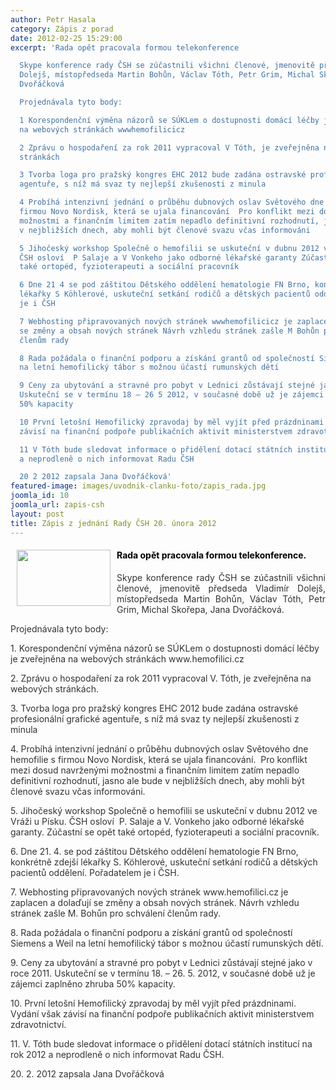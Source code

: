 ```yaml
---
author: Petr Hasala
category: Zápis z porad
date: 2012-02-25 15:29:00
excerpt: 'Rada opět pracovala formou telekonference

  Skype konference rady ČSH se zúčastnili všichni členové, jmenovitě předseda Vladimír
  Dolejš, místopředseda Martin Bohůn, Václav Tóth, Petr Grim, Michal Skořepa, Jana
  Dvořáčková

  Projednávala tyto body: 

  1 Korespondenční výměna názorů se SÚKLem o dostupnosti domácí léčby je zveřejněna
  na webových stránkách wwwhemofilicicz

  2 Zprávu o hospodaření za rok 2011 vypracoval V Tóth, je zveřejněna na webových
  stránkách

  3 Tvorba loga pro pražský kongres EHC 2012 bude zadána ostravské profesionální grafické
  agentuře, s níž má svaz ty nejlepší zkušenosti z minula

  4 Probíhá intenzivní jednání o průběhu dubnových oslav Světového dne hemofilie s
  firmou Novo Nordisk, která se ujala financování  Pro konflikt mezi dosud navrženými
  možnostmi a finančním limitem zatím nepadlo definitivní rozhodnutí, jasno ale bude
  v nejbližších dnech, aby mohli být členové svazu včas informováni 

  5 Jihočeský workshop Společně o hemofilii se uskuteční v dubnu 2012 ve Vráži u Písku
  ČSH osloví  P Salaje a V Vonkeho jako odborné lékařské garanty Zúčastní se opět
  také ortopéd, fyzioterapeuti a sociální pracovník  

  6 Dne 21 4 se pod záštitou Dětského oddělení hematologie FN Brno, konkrétně zdejší
  lékařky S Köhlerové, uskuteční setkání rodičů a dětských pacientů oddělení Pořadatelem
  je i ČSH

  7 Webhosting připravovaných nových stránek wwwhemofilicicz je zaplacen a dolaďují
  se změny a obsah nových stránek Návrh vzhledu stránek zašle M Bohůn pro schválení
  členům rady

  8 Rada požádala o finanční podporu a získání grantů od společností Siemens a Weil
  na letní hemofilický tábor s možnou účastí rumunských dětí

  9 Ceny za ubytování a stravné pro pobyt v Lednici zůstávají stejné jako v roce 2011
  Uskuteční se v termínu 18 – 26 5 2012, v současné době už je zájemci zaplněno zhruba
  50% kapacity

  10 První letošní Hemofilický zpravodaj by měl vyjít před prázdninami Vydání však
  závisí na finanční podpoře publikačních aktivit ministerstvem zdravotnictví

  11 V Tóth bude sledovat informace o přidělení dotací státních institucí na rok 2012
  a neprodleně o nich informovat Radu ČSH

  20 2 2012 zapsala Jana Dvořáčková'
featured-image: images/uvodnik-clanku-foto/zapis_rada.jpg
joomla_id: 10
joomla_url: zapis-csh
layout: post
title: Zápis z jednání Rady ČSH 20. února 2012
---
```


<h4>
 <span style="color: #000000;">
  <img border="0" height="90" src="{{ site.baseurl }}/images/uvodnik-clanku-foto/zapis_rada.jpg" style="float: left; margin-left: 10px; margin-right: 10px;" width="150"/>
  Rada opět pracovala formou telekonference.
 </span>
</h4>
<p style="text-align: justify;">
 <span style="color: #333333;">
  Skype konference rady ČSH se zúčastnili všichni členové, jmenovitě předseda Vladimír Dolejš, místopředseda Martin Bohůn, Václav Tóth, Petr Grim, Michal Skořepa, Jana Dvořáčková.
 </span>
</p>
<p>
 <span style="color: #333333;">
  Projednávala tyto body:
 </span>
</p>
<p>
 <span style="color: #333333;">
  1. Korespondenční výměna názorů se SÚKLem o dostupnosti domácí léčby je zveřejněna na webových stránkách www.hemofilici.cz
 </span>
</p>
<p>
 <span style="color: #333333;">
  2. Zprávu o hospodaření za rok 2011 vypracoval V. Tóth, je zveřejněna na webových stránkách.
 </span>
</p>
<p>
 <span style="color: #333333;">
  3. Tvorba loga pro pražský kongres EHC 2012 bude zadána ostravské profesionální grafické agentuře, s níž má svaz ty nejlepší zkušenosti z minula
 </span>
</p>
<p>
 <span style="color: #333333;">
  4. Probíhá intenzivní jednání o průběhu dubnových oslav Světového dne hemofilie s firmou Novo Nordisk, která se ujala financování.  Pro konflikt mezi dosud navrženými možnostmi a finančním limitem zatím nepadlo definitivní rozhodnutí, jasno ale bude v nejbližších dnech, aby mohli být členové svazu včas informováni.
 </span>
</p>
<p>
 <span style="color: #333333;">
  5. Jihočeský workshop Společně o hemofilii se uskuteční v dubnu 2012 ve Vráži u Písku. ČSH osloví  P. Salaje a V. Vonkeho jako odborné lékařské garanty. Zúčastní se opět také ortopéd, fyzioterapeuti a sociální pracovník.
 </span>
</p>
<p>
 <span style="color: #333333;">
  6. Dne 21. 4. se pod záštitou Dětského oddělení hematologie FN Brno, konkrétně zdejší lékařky S. Köhlerové, uskuteční setkání rodičů a dětských pacientů oddělení. Pořadatelem je i ČSH.
 </span>
</p>
<p>
 <span style="color: #333333;">
  7. Webhosting připravovaných nových stránek www.hemofilici.cz je zaplacen a dolaďují se změny a obsah nových stránek. Návrh vzhledu stránek zašle M. Bohůn pro schválení členům rady.
 </span>
</p>
<p>
 <span style="color: #333333;">
  8. Rada požádala o finanční podporu a získání grantů od společností Siemens a Weil na letní hemofilický tábor s možnou účastí rumunských dětí.
 </span>
</p>
<p>
 <span style="color: #333333;">
  9. Ceny za ubytování a stravné pro pobyt v Lednici zůstávají stejné jako v roce 2011. Uskuteční se v termínu 18. – 26. 5. 2012, v současné době už je zájemci zaplněno zhruba 50% kapacity.
 </span>
</p>
<p>
 <span style="color: #333333;">
  10. První letošní Hemofilický zpravodaj by měl vyjít před prázdninami. Vydání však závisí na finanční podpoře publikačních aktivit ministerstvem zdravotnictví.
 </span>
</p>
<p>
 <span style="color: #333333;">
  11. V. Tóth bude sledovat informace o přidělení dotací státních institucí na rok 2012 a neprodleně o nich informovat Radu ČSH.
 </span>
</p>
<p>
 <span style="color: #333333;">
  20. 2. 2012 zapsala Jana Dvořáčková
 </span>
</p>